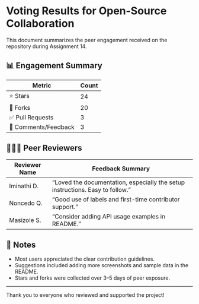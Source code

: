# Voting Results for Open-Source Collaboration

This document summarizes the peer engagement received on the repository during Assignment 14.

## 📊 Engagement Summary

| Metric               | Count |
|----------------------|-------|
| ⭐ Stars              | 24     |
| 🍴 Forks             | 20    |
| ✅ Pull Requests     | 3     |
| 💬 Comments/Feedback | 3     |

## 🧑‍🤝‍🧑 Peer Reviewers

| Reviewer Name | Feedback Summary |
|---------------|------------------|
| Iminathi D.      | “Loved the documentation, especially the setup instructions. Easy to follow.” |
| Noncedo Q.       | “Good use of labels and first-time contributor support.” |
| Masizole S.      | “Consider adding API usage examples in README.” |

## 📝 Notes

- Most users appreciated the clear contribution guidelines.
- Suggestions included adding more screenshots and sample data in the README.
- Stars and forks were collected over 3–5 days of peer exposure.

---

Thank you to everyone who reviewed and supported the project!


